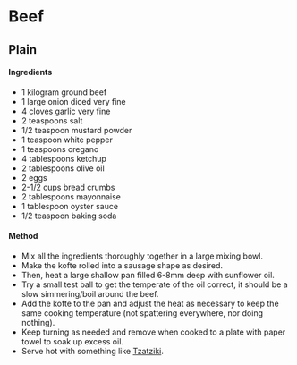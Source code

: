 # Beef

## Plain

#### Ingredients

* 1 kilogram ground beef
* 1 large onion diced very fine
* 4 cloves garlic very fine
* 2 teaspoons salt
* 1/2 teaspoon mustard powder
* 1 teaspoon white pepper
* 1 teaspoons oregano
* 4 tablespoons ketchup
* 2 tablespoons olive oil
* 2 eggs
* 2-1/2 cups bread crumbs
* 2 tablespoons mayonnaise
* 1 tablespoon oyster sauce
* 1/2 teaspoon baking soda


#### Method

* Mix all the ingredients thoroughly together in a large mixing bowl.
* Make the kofte rolled into a sausage shape as desired.
* Then, heat a large shallow pan filled 6-8mm deep with sunflower oil.
* Try a small test ball to get the temperate of the oil correct, it should be a slow simmering/boil around the beef.
* Add the kofte to the pan and adjust the heat as necessary to keep the same cooking temperature (not spattering everywhere, nor doing nothing).
* Keep turning as needed and remove when cooked to a plate with paper towel to soak up excess oil.
* Serve hot with something like [Tzatziki](../tzatziki/).
